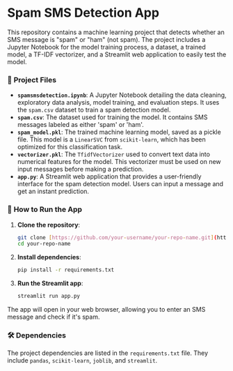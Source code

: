 # Spam SMS Detection App

This repository contains a machine learning project that detects whether an SMS message is "spam" or "ham" (not spam). The project includes a Jupyter Notebook for the model training process, a dataset, a trained model, a TF-IDF vectorizer, and a Streamlit web application to easily test the model.

### 📁 **Project Files**

* **`spamsmsdetection.ipynb`**: A Jupyter Notebook detailing the data cleaning, exploratory data analysis, model training, and evaluation steps. It uses the `spam.csv` dataset to train a spam detection model.
* **`spam.csv`**: The dataset used for training the model. It contains SMS messages labeled as either 'spam' or 'ham'.
* **`spam_model.pkl`**: The trained machine learning model, saved as a pickle file. This model is a `LinearSVC` from `scikit-learn`, which has been optimized for this classification task.
* **`vectorizer.pkl`**: The `TfidfVectorizer` used to convert text data into numerical features for the model. This vectorizer must be used on new input messages before making a prediction.
* **`app.py`**: A Streamlit web application that provides a user-friendly interface for the spam detection model. Users can input a message and get an instant prediction.

### 🚀 **How to Run the App**

1.  **Clone the repository**:
    ```bash
    git clone [https://github.com/your-username/your-repo-name.git](https://github.com/your-username/your-repo-name.git)
    cd your-repo-name
    ```
2.  **Install dependencies**:
    ```bash
    pip install -r requirements.txt
    ```
3.  **Run the Streamlit app**:
    ```bash
    streamlit run app.py
    ```

The app will open in your web browser, allowing you to enter an SMS message and check if it's spam.

### 🛠️ **Dependencies**

The project dependencies are listed in the `requirements.txt` file. They include `pandas`, `scikit-learn`, `joblib`, and `streamlit`.
